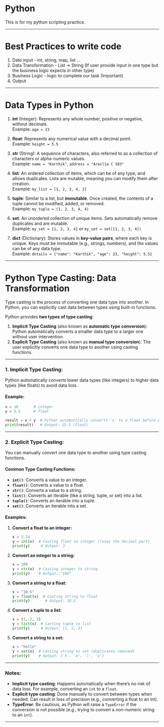 # Python

This is for my python scripting practice.

-------------------------------------------------------------------------------------------------------------------

# Best Practices to write code

1. Date input - int, string, map, list ...
2. Data Transformation - List -> String (If user provide input in one type but the business logic   expects in other type)
3. Business Logic - logic to complete our task (Important)
4. Output

-------------------------------------------------------------------------------------------------------------------

# Data Types in Python

1. **int** (Integer): Represents any whole number, positive or negative, without decimals.  
   Example: `age = 23`

2. **float**: Represents any numerical value with a decimal point.  
   Example: `height = 5.5`

3. **str** (String): A sequence of characters, also referred to as a collection of characters or alpha-numeric values.  
   Example: `name = "Karthik"`, `address = "Areclia C 503"`

4. **list**: An ordered collection of items, which can be of any type, and allows duplicates. Lists are mutable, meaning you can modify them after creation.  
   Example: `my_list = [1, 2, 3, 4, 2]`

5. **tuple**: Similar to a list, but **immutable**. Once created, the contents of a tuple cannot be modified, added, or removed.  
   Example: `my_tuple = (1, 2, 3, 4, 4)`

6. **set**: An unordered collection of unique items. Sets automatically remove duplicates and are mutable.  
   Example: `my_set = {1, 2, 3, 4}` or `my_set = set([1, 2, 3, 4])`

7. **dict** (Dictionary): Stores values in **key-value pairs**, where each key is unique. Keys must be immutable (e.g., strings, numbers), and the values can be of any data type.  
   Example: `details = {"name": "Karthik", "age": 23, "height": 5.5}`

-----------------------------------------------------------------------------------------------------------------

# Python Type Casting: Data Transformation

Type casting is the process of converting one data type into another. In Python, you can explicitly cast data between types using built-in functions. 

Python provides **two types of type casting**:

1. **Implicit Type Casting** (also known as **automatic type conversion**): Python automatically converts a smaller data type to a larger one without user intervention.
2. **Explicit Type Casting** (also known as **manual type conversion**): The user explicitly converts one data type to another using casting functions.

---

### 1. **Implicit Type Casting**:
Python automatically converts lower data types (like integers) to higher data types (like floats) to avoid data loss.

#### Example:
```python
x = 10       # integer
y = 5.5      # float

result = x + y  # Python automatically converts 'x' to a float before performing the operation
print(result)   # Output: 15.5 (float)
```

---

### 2. **Explicit Type Casting**:
You can manually convert one data type to another using type casting functions.

#### Common Type Casting Functions:
- **`int()`**: Converts a value to an integer.
- **`float()`**: Converts a value to a float.
- **`str()`**: Converts a value to a string.
- **`list()`**: Converts an iterable (like a string, tuple, or set) into a list.
- **`tuple()`**: Converts an iterable into a tuple.
- **`set()`**: Converts an iterable into a set.

#### Examples:

1. **Convert a float to an integer:**
   ```python
   x = 3.14
   y = int(x)  # Casting float to integer (loses the decimal part)
   print(y)     # Output: 3
   ```

2. **Convert an integer to a string:**
   ```python
   x = 100
   y = str(x)  # Casting integer to string
   print(y)    # Output: "100"
   ```

3. **Convert a string to a float:**
   ```python
   x = "10.5"
   y = float(x)  # Casting string to float
   print(y)       # Output: 10.5
   ```

4. **Convert a tuple to a list:**
   ```python
   x = (1, 2, 3)
   y = list(x)  # Casting tuple to list
   print(y)     # Output: [1, 2, 3]
   ```

5. **Convert a string to a set:**
   ```python
   x = "hello"
   y = set(x)  # Casting string to set (duplicates removed)
   print(y)    # Output: {'h', 'e', 'l', 'o'}
   ```

---

### Notes:
- **Implicit type casting**: Happens automatically when there’s no risk of data loss. For example, converting an `int` to a `float`.
- **Explicit type casting**: Done manually to convert between types when needed. Can result in loss of precision (e.g., converting a float to an int).
- **TypeError**: Be cautious, as Python will raise a `TypeError` if the conversion is not possible (e.g., trying to convert a non-numeric string to an `int`).

---